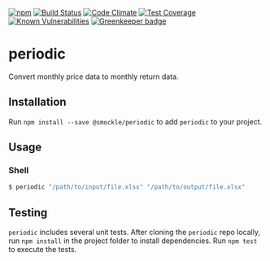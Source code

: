 [![npm](https://img.shields.io/npm/v/@smockle/periodic.svg)](https://www.npmjs.com/package/@smockle/periodic)
[![Build Status](https://travis-ci.org/smockle/periodic.svg?branch=master)](https://travis-ci.org/smockle/periodic)
[![Code Climate](https://codeclimate.com/github/smockle/periodic/badges/gpa.svg)](https://codeclimate.com/github/smockle/periodic)
[![Test Coverage](https://codeclimate.com/github/smockle/periodic/badges/coverage.svg)](https://codeclimate.com/github/smockle/periodic/coverage)
[![Known Vulnerabilities](https://snyk.io/test/npm/periodic/badge.svg)](https://snyk.io/test/npm/periodic)
[![Greenkeeper badge](https://badges.greenkeeper.io/smockle/periodic.svg)](https://greenkeeper.io/)

# periodic

Convert monthly price data to monthly return data.

## Installation

Run `npm install --save @smockle/periodic` to add `periodic` to your project.

## Usage

### Shell
```Bash
$ periodic "/path/to/input/file.xlsx" "/path/to/output/file.xlsx"
```

## Testing

`periodic` includes several unit tests. After cloning the `periodic` repo locally, run `npm install` in the project folder to install dependencies. Run `npm test` to execute the tests.
